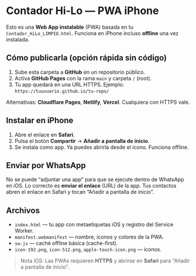 # Contador Hi‑Lo — PWA iPhone

Esto es una **Web App instalable** (PWA) basada en tu `Contador_HiLo_LIMPIO.html`.
Funciona en iPhone incluso **offline** una vez instalada.

## Cómo publicarla (opción rápida sin código)
1) Sube esta carpeta a **GitHub** en un repositorio público.
2) Activa **GitHub Pages** con la rama `main` y carpeta `/` (root).
3) Tu app quedará en una URL HTTPS. Ejemplo: `https://tuusuario.github.io/tu-repo/`

Alternativas: **Cloudflare Pages**, **Netlify**, **Vercel**. Cualquiera con HTTPS vale.

## Instalar en iPhone
1) Abre el enlace en **Safari**.
2) Pulsa el botón **Compartir** → **Añadir a pantalla de inicio**.
3) Se instala como app. Ya puedes abrirla desde el icono. Funciona offline.

## Enviar por WhatsApp
No se puede “adjuntar una app” para que se ejecute dentro de WhatsApp en iOS.
Lo correcto es **enviar el enlace** (URL) de la app. Tus contactos abren el enlace
en Safari y tocan “Añadir a pantalla de inicio”.

## Archivos
- `index.html` — tu app con metaetiquetas iOS y registro del Service Worker.
- `manifest.webmanifest` — nombre, iconos y colores de la PWA.
- `sw.js` — caché offline básica (cache-first).
- `icon-192.png`, `icon-512.png`, `apple-touch-icon.png` — iconos.

> Nota iOS: Las PWAs requieren **HTTPS** y abrirse en **Safari** para “Añadir a pantalla de inicio”.